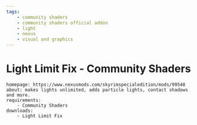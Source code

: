 ```yaml
---
tags:
    - community shaders
    - community shaders official addon
    - light
    - nexus
    - visual and graphics
---
```


# Light Limit Fix - Community Shaders

```project_info
homepage: https://www.nexusmods.com/skyrimspecialedition/mods/99548
about: makes lights unlimited, adds particle lights, contact shadows and more.
requirements:
    - Community Shaders
downloads:
    - Light Limit Fix
```
